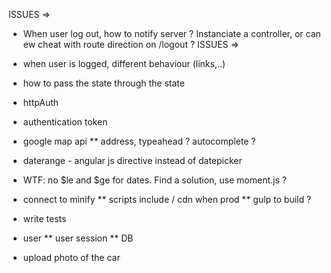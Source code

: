 ISSUES =>
* When user log out, how to notify server ? Instanciate a controller, or can ew cheat with route direction on /logout ?
ISSUES =>
* when user is logged, different behaviour (links,..)
* how to pass the state through the state
* httpAuth
* authentication token



* google map api
** address, typeahead ? autocomplete ?

* daterange - angular js directive instead of datepicker

* WTF: no $le and $ge for dates. Find a solution, use moment.js ?


* connect to minify
** scripts include / cdn when prod
** gulp to build ?

* write tests
* user
** user session
** DB

* upload photo of the car
